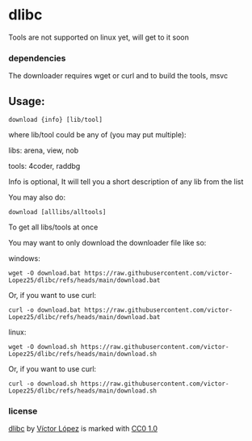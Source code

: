 # dlibc

Tools are not supported on linux yet, will get to it soon

### dependencies
The downloader requires wget or curl and to build the tools, msvc

## Usage:
```console
download {info} [lib/tool]
```
where lib/tool could be any of (you may put multiple):

libs: arena, view, nob

tools: 4coder, raddbg

Info is optional, It will tell you a short description of any lib from the list

You may also do:
```console
download [alllibs/alltools]
```
To get all libs/tools at once

You may want to only download the downloader file like so:

windows:
```console
wget -O download.bat https://raw.githubusercontent.com/victor-Lopez25/dlibc/refs/heads/main/download.bat
```
Or, if you want to use curl:
```console
curl -o download.bat https://raw.githubusercontent.com/victor-Lopez25/dlibc/refs/heads/main/download.bat
```
linux:
```console
wget -O download.sh https://raw.githubusercontent.com/victor-Lopez25/dlibc/refs/heads/main/download.sh
```
Or, if you want to use curl:
```console
curl -o download.sh https://raw.githubusercontent.com/victor-Lopez25/dlibc/refs/heads/main/download.sh
```

### license
[dlibc](https://github.com/victor-Lopez25/dlibc) by [Víctor López](https://github.com/victor-Lopez25) is marked with [CC0 1.0](https://creativecommons.org/publicdomain/zero/1.0)
